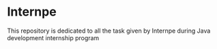 # Internpe
This repository is dedicated to all the task given by Internpe during Java development internship program
